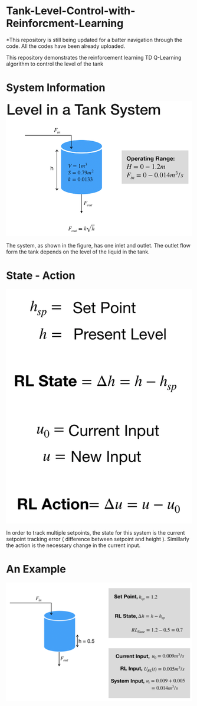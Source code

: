 # Tank-Level-Control-with-Reinforcment-Learning

*This repository is still being updated for a batter navigation through the code. All the codes have been already uploaded.

This repository demonstrates the reinforcement learning TD Q-Learning algorithm to control the level of the tank


# System Information
![](Assets/system.png) <!-- .element height="50%" width="50%" -->

The system, as shown in the figure, has one inlet and outlet. The outlet flow form the tank depends on the level of the liquid in the tank. 

# State - Action
![](Assets/state_action.png)

In order to track multiple setpoints, the state for this system is the current setpoint tracking error ( difference between setpoint and height ). Simillarly the action is the necessary change in the current input.

# An Example
![](Assets/Example.png)
